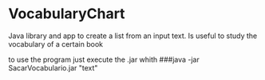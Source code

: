 # VocabularyChart
Java library and app to create a list from an input text. Is useful to study the vocabulary of a certain book

to use the program just execute the .jar whith ###java -jar SacarVocabulario.jar "text"
